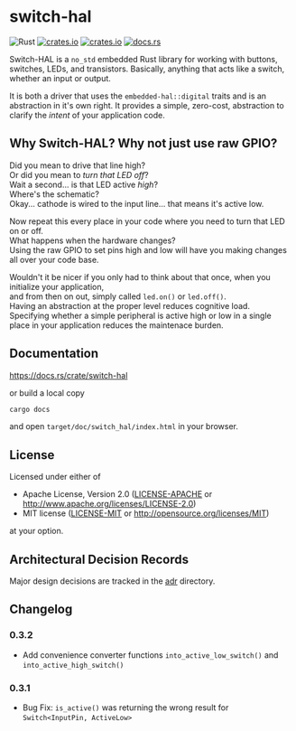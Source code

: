 # switch-hal

![Rust](https://github.com/rubberduck203/switch-hal/workflows/Rust/badge.svg)
[![crates.io](https://img.shields.io/crates/d/switch-hal.svg)](https://crates.io/crates/switch-hal)
[![crates.io](https://img.shields.io/crates/v/switch-hal.svg)](https://crates.io/crates/switch-hal)
[![docs.rs](https://docs.rs/switch-hal/badge.svg)](https://docs.rs/switch-hal)

Switch-HAL is a `no_std` embedded Rust library for working with buttons, switches, LEDs, and transistors.
Basically, anything that acts like a switch, whether an input or output.

It is both a driver that uses the `embedded-hal::digital` traits and is an abstraction in it's own right.
It provides a simple, zero-cost, abstraction to clarify the _intent_ of your application code.

## Why Switch-HAL? Why not just use raw GPIO?

Did you mean to drive that line high?  
Or did you mean to _turn that LED off_?  
Wait a second... is that LED active _high_?  
Where's the schematic?  
Okay... cathode is wired to the input line... that means it's active low.

Now repeat this every place in your code where you need to turn that LED on or off.  
What happens when the hardware changes?  
Using the raw GPIO to set pins high and low will have you making changes all over your code base.

Wouldn't it be nicer if you only had to think about that once, when you initialize your application,  
and from then on out, simply called `led.on()` or `led.off()`.  
Having an abstraction at the proper level reduces cognitive load.  
Specifying whether a simple peripheral is active high or low in a single place in your application reduces the maintenace burden.

## Documentation

https://docs.rs/crate/switch-hal

or build a local copy

```sh
cargo docs
```

and open `target/doc/switch_hal/index.html` in your browser.

## License

Licensed under either of

- Apache License, Version 2.0 ([LICENSE-APACHE](./LICENSE-APACHE) or
  http://www.apache.org/licenses/LICENSE-2.0)
- MIT license ([LICENSE-MIT](./LICENSE-MIT) or http://opensource.org/licenses/MIT)

at your option.

## Architectural Decision Records

Major design decisions are tracked in the [adr](./adr) directory.

## Changelog

### 0.3.2

- Add convenience converter functions `into_active_low_switch()` and `into_active_high_switch()`

### 0.3.1

- Bug Fix: `is_active()` was returning the wrong result for `Switch<InputPin, ActiveLow>`